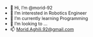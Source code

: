 - 👋 Hi, I’m @morid-92
- 👀 I’m interested in Robotics Engineer
- 🌱 I’m currently learning Programming
- 💞️ I’m looking to ...
- 📫 Morid.Aghili.92@gmail.com  

<!---
morid-92/morid-92 is a ✨ special ✨ repository because its `README.md` (this file) appears on your GitHub profile.
You can click the Preview link to take a look at your changes.
--->
